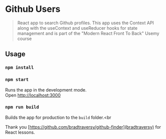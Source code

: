 # Github Users

> React app to search Github profiles. This app uses the Context API along with the useContext and useReducer hooks for state management and is part of the "Modern React Front To Back" Usemy course

## Usage

### `npm install`

### `npm start`

Runs the app in the development mode.<br>
Open [http://localhost:3000](http://localhost:3000)

### `npm run build`

Builds the app for production to the `build` folder.<br

Thank you [https://github.com/bradtraversy/github-finder](bradtraversy) for React lessons.
